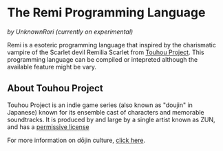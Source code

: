 # The Remi Programming Language

_by UnknownRori (currently on experimental)_

Remi is a esoteric programming language that inspired by the charismatic vampire of the Scarlet devil Remilia Scarlet from [Touhou Project](https://en.wikipedia.org/wiki/Touhou_Project). This programming language can be compiled or intepreted although the available feature might be vary.

## About Touhou Project

Touhou Project is an indie game series (also known as "doujin" in Japanese)
known for its ensemble cast of characters and memorable soundtracks.
It is produced by and large by a single artist known as ZUN, and has a
[permissive license](https://en.touhouwiki.net/wiki/Touhou_Wiki:Copyrights#Copyright_status.2FTerms_of_Use_of_the_Touhou_Project>)

For more information on dōjin culture,
[click here](https://en.wikipedia.org/wiki/D%C5%8Djin).
